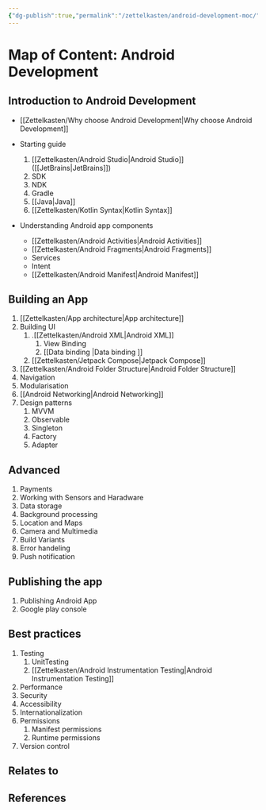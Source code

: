 ```yaml
---
{"dg-publish":true,"permalink":"/zettelkasten/android-development-moc/","title":"Android Development MOC","tags":["status/todo","status/MOC"],"noteIcon":"","created":"2023-10-11T10:10:00.838+01:00"}
---
```



# Map of Content: Android Development 


## Introduction to Android Development

- [[Zettelkasten/Why choose Android Development\|Why choose Android Development]]
- Starting guide
	1. [[Zettelkasten/Android Studio\|Android Studio]] ([[JetBrains\|JetBrains]])
	2. SDK
	3. NDK
	4. Gradle
	5. [[Java\|Java]]
	6. [[Zettelkasten/Kotlin Syntax\|Kotlin Syntax]]

- Understanding Android app components
	- [[Zettelkasten/Android Activities\|Android Activities]]
	- [[Zettelkasten/Android Fragments\|Android Fragments]]
	- Services 
	- Intent
	- [[Zettelkasten/Android Manifest\|Android Manifest]] 

## Building an App
1. [[Zettelkasten/App architecture\|App architecture]]
2. Building UI
	1. .[[Zettelkasten/Android XML\|Android XML]]		
		1. View Binding
		2. [[Data  binding \|Data  binding ]]
	2. [[Zettelkasten/Jetpack Compose\|Jetpack Compose]]
3. [[Zettelkasten/Android Folder Structure\|Android Folder Structure]]
4. Navigation
5. Modularisation
6. [[Android Networking\|Android Networking]]
7. Design patterns
	1. MVVM
	2. Observable
	3. Singleton
	4. Factory
	5. Adapter
 
## Advanced
1. Payments
2. Working with Sensors and Haradware
3. Data storage
4. Background processing
5. Location and Maps
6. Camera and Multimedia 
7. Build Variants
8. Error handeling
9. Push notification

## Publishing the app
1. Publishing Android App
2. Google play console

## Best practices


1. Testing
	1. UnitTesting
	2. [[Zettelkasten/Android Instrumentation Testing\|Android Instrumentation Testing]]
2. Performance
3. Security
4. Accessibility 
5. Internationalization
6. Permissions
	1. Manifest permissions
	2. Runtime permissions
7. Version control
## Relates to
## References


